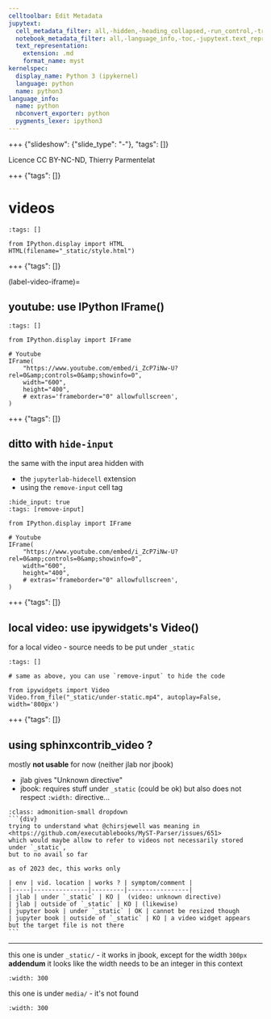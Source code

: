 ```yaml
---
celltoolbar: Edit Metadata
jupytext:
  cell_metadata_filter: all,-hidden,-heading_collapsed,-run_control,-trusted
  notebook_metadata_filter: all,-language_info,-toc,-jupytext.text_representation.jupytext_version,-jupytext.text_representation.format_version
  text_representation:
    extension: .md
    format_name: myst
kernelspec:
  display_name: Python 3 (ipykernel)
  language: python
  name: python3
language_info:
  name: python
  nbconvert_exporter: python
  pygments_lexer: ipython3
---
```


+++ {"slideshow": {"slide_type": "-"}, "tags": []}

Licence CC BY-NC-ND, Thierry Parmentelat

+++ {"tags": []}

# videos

```{code-cell} ipython3
:tags: []

from IPython.display import HTML
HTML(filename="_static/style.html")
```

+++ {"tags": []}

(label-video-iframe)=

## youtube: use IPython IFrame()

```{code-cell} ipython3
:tags: []

from IPython.display import IFrame

# Youtube
IFrame(
    "https://www.youtube.com/embed/i_ZcP7iNw-U?rel=0&amp;controls=0&amp;showinfo=0",
    width="600",
    height="400",
    # extras='frameborder="0" allowfullscreen',
)
```

+++ {"tags": []}

## ditto with `hide-input`

the same with the input area hidden with 

- the `jupyterlab-hidecell` extension
- using the `remove-input` cell tag

```{code-cell} ipython3
:hide_input: true
:tags: [remove-input]

from IPython.display import IFrame

# Youtube
IFrame(
    "https://www.youtube.com/embed/i_ZcP7iNw-U?rel=0&amp;controls=0&amp;showinfo=0",
    width="600",
    height="400",
    # extras='frameborder="0" allowfullscreen',
)
```

+++ {"tags": []}

## local video: use ipywidgets's Video()

for a local video - source needs to be put under `_static`

```{code-cell} ipython3
:tags: []

# same as above, you can use `remove-input` to hide the code

from ipywidgets import Video
Video.from_file("_static/under-static.mp4", autoplay=False, width='800px')
```

+++ {"tags": []}

## using sphinxcontrib_video ?

mostly **not usable** for now (neither jlab nor jbook)

- jlab gives "Unknown directive"
- jbook: requires stuff under `_static` (could be ok) but also does not respect `:width:` directive...


````{admonition} a clue, but hard to read
:class: admonition-small dropdown
```{div}
trying to understand what @chirsjewell was meaning in 
<https://github.com/executablebooks/MyST-Parser/issues/651>
which would maybe allow to refer to videos not necessarily stored under `_static`, 
but to no avail so far

as of 2023 dec, this works only

| env | vid. location | works ? | symptom/comment |
|-----|---------------|---------|-----------------|
| jlab | under `_static` | KO |  (video: unknown directive)
| jlab | outside of `_static` | KO | (likewise)
| jupyter book | under `_static` | OK | cannot be resized though
| jupyter book | outside of `_static` | KO | a video widget appears but the target file is not there
```
````

---

this one is under `_static/` - it works in jbook, except for the width `300px`  
**addendum** it looks like the width needs to be an integer in this context

```{video} _static/under-static.mp4
:width: 300
```

this one is under `media/` - it's not found

```{video} media/under-media.mp4
:width: 300
```
````
